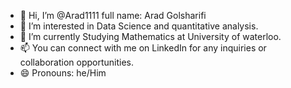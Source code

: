 - 👋 Hi, I’m @Arad1111 full name: Arad Golsharifi
- 👀 I’m interested in Data Science and quantitative analysis.
- 🌱 I’m currently Studying Mathematics at University of waterloo.
- 📫 You can connect with me on LinkedIn for any inquiries or collaboration opportunities.
- 😄 Pronouns: he/Him


<!---
Arad1111/Arad1111 is a ✨ special ✨ repository because its `README.md` (this file) appears on your GitHub profile.
You can click the Preview link to take a look at your changes.
--->
